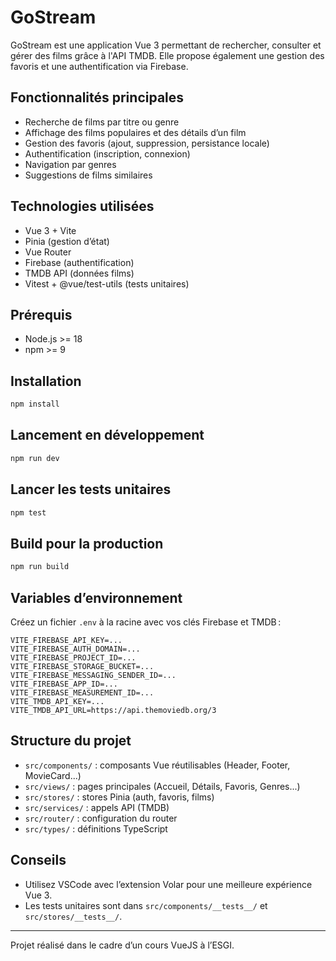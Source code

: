 # GoStream

GoStream est une application Vue 3 permettant de rechercher, consulter et gérer des films grâce à l'API TMDB. Elle propose également une gestion des favoris et une authentification via Firebase.

## Fonctionnalités principales

- Recherche de films par titre ou genre
- Affichage des films populaires et des détails d’un film
- Gestion des favoris (ajout, suppression, persistance locale)
- Authentification (inscription, connexion)
- Navigation par genres
- Suggestions de films similaires

## Technologies utilisées

- Vue 3 + Vite
- Pinia (gestion d’état)
- Vue Router
- Firebase (authentification)
- TMDB API (données films)
- Vitest + @vue/test-utils (tests unitaires)

## Prérequis

- Node.js >= 18
- npm >= 9

## Installation

```sh
npm install
```

## Lancement en développement

```sh
npm run dev
```

## Lancer les tests unitaires

```sh
npm test
```

## Build pour la production

```sh
npm run build
```

## Variables d’environnement

Créez un fichier `.env` à la racine avec vos clés Firebase et TMDB :

```
VITE_FIREBASE_API_KEY=...
VITE_FIREBASE_AUTH_DOMAIN=...
VITE_FIREBASE_PROJECT_ID=...
VITE_FIREBASE_STORAGE_BUCKET=...
VITE_FIREBASE_MESSAGING_SENDER_ID=...
VITE_FIREBASE_APP_ID=...
VITE_FIREBASE_MEASUREMENT_ID=...
VITE_TMDB_API_KEY=...
VITE_TMDB_API_URL=https://api.themoviedb.org/3
```

## Structure du projet

- `src/components/` : composants Vue réutilisables (Header, Footer, MovieCard...)
- `src/views/` : pages principales (Accueil, Détails, Favoris, Genres...)
- `src/stores/` : stores Pinia (auth, favoris, films)
- `src/services/` : appels API (TMDB)
- `src/router/` : configuration du router
- `src/types/` : définitions TypeScript

## Conseils

- Utilisez VSCode avec l’extension Volar pour une meilleure expérience Vue 3.
- Les tests unitaires sont dans `src/components/__tests__/` et `src/stores/__tests__/`.

---

Projet réalisé dans le cadre d’un cours VueJS à l’ESGI.